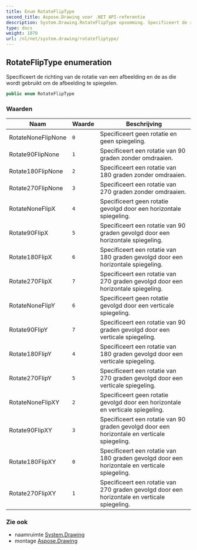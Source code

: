 ```yaml
---
title: Enum RotateFlipType
second_title: Aspose.Drawing voor .NET API-referentie
description: System.Drawing.RotateFlipType opsomming. Specificeert de richting van de rotatie van een afbeelding en de as die wordt gebruikt om de afbeelding te spiegelen.
type: docs
weight: 1070
url: /nl/net/system.drawing/rotatefliptype/
---
```

## RotateFlipType enumeration

Specificeert de richting van de rotatie van een afbeelding en de as die wordt gebruikt om de afbeelding te spiegelen.

```csharp
public enum RotateFlipType
```

### Waarden

| Naam | Waarde | Beschrijving |
| --- | --- | --- |
| RotateNoneFlipNone | `0` | Specificeert geen rotatie en geen spiegeling. |
| Rotate90FlipNone | `1` | Specificeert een rotatie van 90 graden zonder omdraaien. |
| Rotate180FlipNone | `2` | Specificeert een rotatie van 180 graden zonder omdraaien. |
| Rotate270FlipNone | `3` | Specificeert een rotatie van 270 graden zonder omdraaien. |
| RotateNoneFlipX | `4` | Specificeert geen rotatie gevolgd door een horizontale spiegeling. |
| Rotate90FlipX | `5` | Specificeert een rotatie van 90 graden gevolgd door een horizontale spiegeling. |
| Rotate180FlipX | `6` | Specificeert een rotatie van 180 graden gevolgd door een horizontale spiegeling. |
| Rotate270FlipX | `7` | Specificeert een rotatie van 270 graden gevolgd door een horizontale spiegeling. |
| RotateNoneFlipY | `6` | Specificeert geen rotatie gevolgd door een verticale spiegeling. |
| Rotate90FlipY | `7` | Specificeert een rotatie van 90 graden gevolgd door een verticale spiegeling. |
| Rotate180FlipY | `4` | Specificeert een rotatie van 180 graden gevolgd door een verticale spiegeling. |
| Rotate270FlipY | `5` | Specificeert een rotatie van 270 graden gevolgd door een verticale spiegeling. |
| RotateNoneFlipXY | `2` | Specificeert geen rotatie gevolgd door een horizontale en verticale spiegeling. |
| Rotate90FlipXY | `3` | Specificeert een rotatie van 90 graden gevolgd door een horizontale en verticale spiegeling. |
| Rotate180FlipXY | `0` | Specificeert een rotatie van 180 graden gevolgd door een horizontale en verticale spiegeling. |
| Rotate270FlipXY | `1` | Specificeert een rotatie van 270 graden gevolgd door een horizontale en verticale spiegeling. |

### Zie ook

* naamruimte [System.Drawing](../../system.drawing/)
* montage [Aspose.Drawing](../../)


